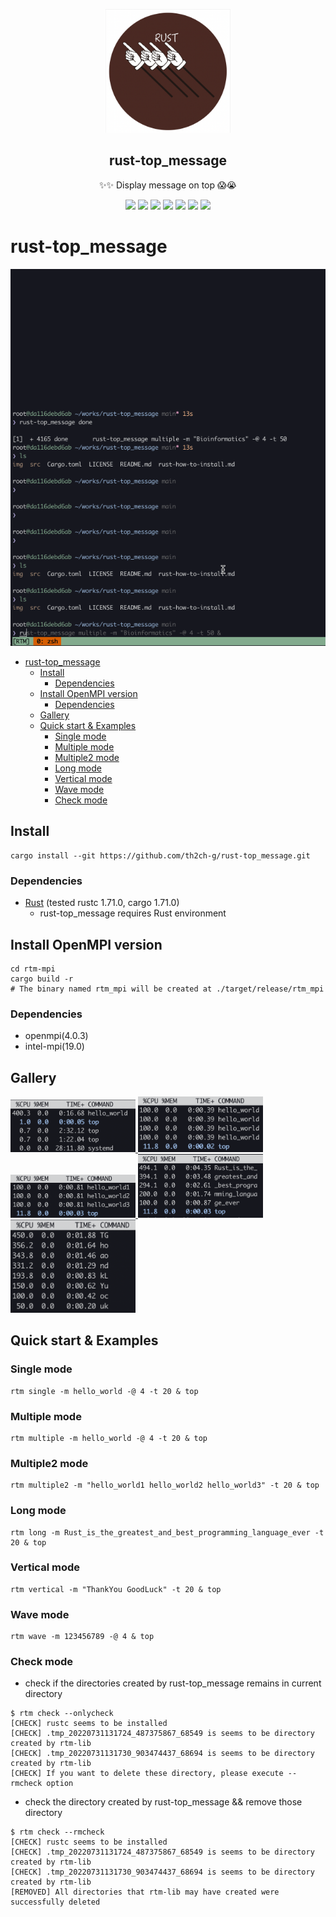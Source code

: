 <p align="center">
  <img width="200" src="img/logo.png" />
  <h2 align="center"> rust-top_message </h2>
  <p align="center">✨✨ Display message on top 😱😭</p>
</p>

<p align="center">
  <a>
    <img src="https://img.shields.io/github/stars/th2ch-g/rust-top_message"/>
  </a>
  <a>
    <img src="https://img.shields.io/github/license/th2ch-g/rust-top_message"/>
  </a>
  <a>
    <img src="https://github.com/th2ch-g/rust-top_message/actions/workflows/rust.yaml/badge.svg"/>
  </a>
  <a>
   <img src="https://img.shields.io/github/languages/top/th2ch-g/rust-top_message"/>
  </a>
  <a>
    <img src="https://img.shields.io/github/last-commit/th2ch-g/rust-top_message"/>
  </a>
  <a>
    <img src="https://img.shields.io/github/repo-size/th2ch-g/rust-top_message"/>
  </a>
  <a>
    <img src="https://img.shields.io/badge/rust-1.62.0+-blueviolet.svg?logo=rust"/>
  </a>
</p>


# rust-top_message
![GIF](img/rtm_example.gif)

- [rust-top\_message](#rust-top_message)
  - [Install](#install)
    - [Dependencies](#dependencies)
  - [Install OpenMPI version](#install-openmpi-version)
    - [Dependencies](#dependencies-1)
  - [Gallery](#gallery)
  - [Quick start \& Examples](#quick-start--examples)
    - [Single mode](#single-mode)
    - [Multiple mode](#multiple-mode)
    - [Multiple2 mode](#multiple2-mode)
    - [Long mode](#long-mode)
    - [Vertical mode](#vertical-mode)
    - [Wave mode](#wave-mode)
    - [Check mode](#check-mode)

## Install
~~~
cargo install --git https://github.com/th2ch-g/rust-top_message.git
~~~

### Dependencies
- [Rust](https://www.rust-lang.org/tools/install) (tested rustc 1.71.0, cargo 1.71.0)
    - rust-top_message requires Rust environment

## Install OpenMPI version
~~~
cd rtm-mpi
cargo build -r
# The binary named rtm_mpi will be created at ./target/release/rtm_mpi
~~~

### Dependencies
- openmpi(4.0.3)
- intel-mpi(19.0)


## Gallery
<a href=#single>
    <img src="img/single.png" class="galleryItem" width=200px></img>
</a>

<a href=#multiple>
    <img src="img/multiple.png" class="galleryItem" width=200px></img>
</a>

<a href=#multiple2>
    <img src="img/multiple2.png" class="galleryItem" width=200px></img>
</a>

<a href=#long>
    <img src="img/long.png" class="galleryItem" width=200px></img>
</a>

<a href=#vertical>
    <img src="img/vertical.png" class="galleryItem" width=200px></img>
</a>

## Quick start & Examples
<a id="single"></a>
### Single mode
~~~
rtm single -m hello_world -@ 4 -t 20 & top
~~~

<a id="multiple"></a>
### Multiple mode
~~~
rtm multiple -m hello_world -@ 4 -t 20 & top
~~~

<a id="multiple2"></a>
### Multiple2 mode
~~~
rtm multiple2 -m "hello_world1 hello_world2 hello_world3" -t 20 & top
~~~

<a id="long"></a>
### Long mode
~~~
rtm long -m Rust_is_the_greatest_and_best_programming_language_ever -t 20 & top
~~~

<a id="vertical"></a>
### Vertical mode
~~~
rtm vertical -m "ThankYou GoodLuck" -t 20 & top
~~~

### Wave mode
~~~
rtm wave -m 123456789 -@ 4 & top
~~~

### Check mode
- check if the directories created by rust-top_message remains in current directory
~~~
$ rtm check --onlycheck
[CHECK] rustc seems to be installed
[CHECK] .tmp_20220731131724_487375867_68549 is seems to be directory created by rtm-lib
[CHECK] .tmp_20220731131730_903474437_68694 is seems to be directory created by rtm-lib
[CHECK] If you want to delete these directory, please execute --rmcheck option
~~~

- check the directory created by rust-top_message && remove those directory
~~~
$ rtm check --rmcheck
[CHECK] rustc seems to be installed
[CHECK] .tmp_20220731131724_487375867_68549 is seems to be directory created by rtm-lib
[CHECK] .tmp_20220731131730_903474437_68694 is seems to be directory created by rtm-lib
[REMOVED] All directories that rtm-lib may have created were successfully deleted
~~~


